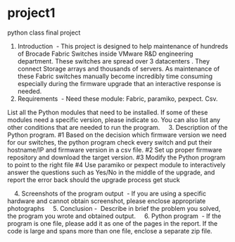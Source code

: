# project1
python class final project
1. Introduction
 - This project is designed to help maintenance of hundreds of Brocade Fabric Switches inside VMware R&D engineering department.
These switches are spread over 3 datacenters . They connect Storage arrays and thousands of servers. As maintenance of these Fabric switches manually become incredibly time consuming especially during the firmware upgrade that an interactive response is needed.
 
2. Requirements
 - Need these module: Fabric, paramiko, pexpect. Csv.

List all the Python modules that need to be installed. If some of these modules need a specific version, please indicate so. You can also list any other conditions that are needed to run the program.
 
 
3. Description of the Python program.
#1
Based on the decision which firmware version we need for our switches, the python program check every switch and put their hostname/IP and firmware version in a csv file.
#2
Set up proper firmware repository and download the target version.
#3
Modify the Python program to point to the right file
#4
Use paramiko or pexpect module to interactively answer the questions such as Yes/No in the middle of the upgrade, and report the error back should the upgrade process get stuck


 
 
4. Screenshots of the program output  - If you are using a specific hardware and cannot obtain screenshot, please enclose appropriate photographs
 
 
5. Conclusion -  Describe in brief the problem you solved, the program you wrote and obtained output.
 
 
6. Python program  - If the program is one file, please add it as one of the pages in the report. If the code is large and spans more than one file, enclose a separate zip file.
